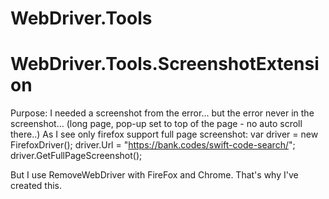 # WebDriver.Tools

# WebDriver.Tools.ScreenshotExtension
Purpose: I needed a screenshot from the error... but the error never in the screenshot... (long page, pop-up set to top of the page - no auto scroll there..)
As I see only firefox support full page screenshot:
var driver = new FirefoxDriver();
driver.Url = "https://bank.codes/swift-code-search/";
driver.GetFullPageScreenshot();

But I use RemoveWebDriver with FireFox and Chrome.
That's why I've created this.

